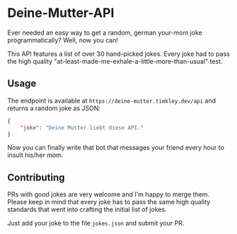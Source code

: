 # Deine-Mutter-API

Ever needed an easy way to get a random, german your-mom joke programmatically? Well, now you can!

This API features a list of over 30 hand-picked jokes. Every joke had to pass the high quality "at-least-made-me-exhale-a-little-more-than-usual" test.

## Usage

The endpoint is available at `https://deine-mutter.timkley.dev/api` and returns a random joke as JSON:

```json
{
	"joke": "Deine Mutter liebt diese API."
}
```

Now you can finally write that bot that messages your friend every hour to insult his/her mom.

## Contributing

PRs with good jokes are very welcome and I'm happy to merge them. Please keep in mind that every joke has to pass the same high quality standards that went into crafting the initial list of jokes.

Just add your joke to the file `jokes.json` and submit your PR.
